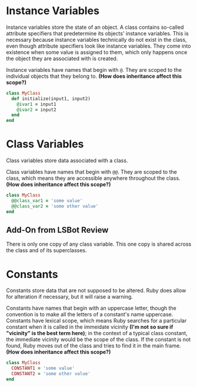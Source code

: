 # Instance Variables
Instance variables store the state of an object. A class contains so-called attribute specifiers that predetermine its objects' instance variables. This is necessary because instance variables technically do not exist in the class, even though attribute specifiers look like instance variables. They come into existence when some value is assigned to them, which only happens once the object they are associated with is created.

Instance variables have names that begin with `@`. They are scoped to the individual objects that they belong to. **(How does inheritance affect this scope?)**

```ruby
class MyClass
  def initialize(input1, input2)
    @ivar1 = input1
    @ivar2 = input2
  end
end
```

# Class Variables
Class variables store data associated with a class.

Class variables have names that begin with `@@`. They are scoped to the class, which means they are accessible anywhere throughout the class. **(How does inheritance affect this scope?)**

```ruby
class MyClass
  @@class_var1 = 'some value'
  @@class_var2 = 'some other value'
end
```

## Add-On from LSBot Review
There is only one copy of any class variable. This one copy is shared across the class and of its superclasses.

# Constants
Constants store data that are not supposed to be altered. Ruby does allow for alteration if necessary, but it will raise a warning.

Constants have names that begin with an uppercase letter, though the convention is to make all the letters of a constant's name uppercase. Constants have lexical scope, which means Ruby searches for a particular constant when it is called in the immeidate vicinity **(I'm not so sure if "vicinity" is the best term here)**; in the context of a typical class constant, the immediate vicinity would be the scope of the class. If the constant is not found, Ruby moves out of the class and tries to find it in the main frame. **(How does inheritance affect this scope?)**

```ruby
class MyClass
  CONSTANT1 = 'some value'
  CONSTANT2 = 'some other value'
end
```